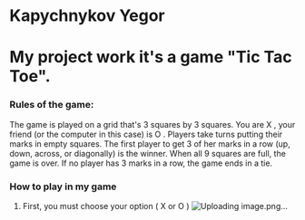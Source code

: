 # Kapychnykov Yegor
# My project work it's a game "Tic Tac Toe".
### Rules of the game:
The game is played on a grid that's 3 squares by 3 squares.
You are X , your friend (or the computer in this case) is O . Players take turns putting their marks in empty squares.
The first player to get 3 of her marks in a row (up, down, across, or diagonally) is the winner.
When all 9 squares are full, the game is over. If no player has 3 marks in a row, the game ends in a tie.
### How to play in my game
1. First, you must choose your option ( X or O )
   ![Uploading image.png…]()


